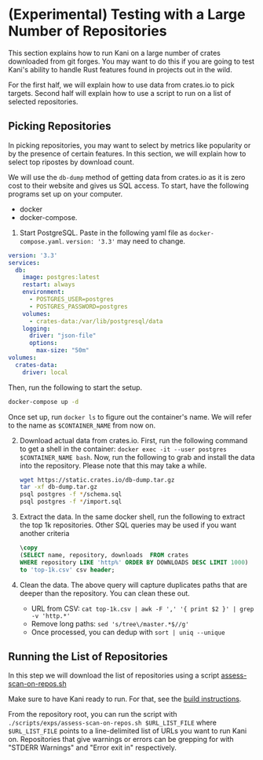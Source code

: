 # (Experimental) Testing with a Large Number of Repositories

This section explains how to run Kani on a large number of crates
downloaded from git forges. You may want to do this if you are going
to test Kani's ability to handle Rust features found in projects out
in the wild.

For the first half, we will explain how to use data from crates.io to
pick targets. Second half will explain how to use a script to run on a
list of selected repositories.

## Picking Repositories

In picking repositories, you may want to select by metrics like
popularity or by the presence of certain features. In this section, we
will explain how to select top ripostes by download count.

We will use the `db-dump` method of getting data from crates.io as it
is zero cost to their website and gives us SQL access. To start, have
the following programs set up on your computer.
- docker
- docker-compose.

1. Start PostgreSQL. Paste in the following yaml file as
`docker-compose.yaml`. `version: '3.3'` may need to change.
```yaml
version: '3.3'
services:
  db:
    image: postgres:latest
    restart: always
    environment:
      - POSTGRES_USER=postgres
      - POSTGRES_PASSWORD=postgres
    volumes:
      - crates-data:/var/lib/postgresql/data
    logging:
      driver: "json-file"
      options:
        max-size: "50m"
volumes:
  crates-data:
    driver: local
```
Then, run the following to start the setup.
```bash
docker-compose up -d
```

Once set up, run `docker ls` to figure out the container's name. We
will refer to the name as `$CONTAINER_NAME` from now on.

2. Download actual data from crates.io. First, run the following
   command to get a shell in the container: `docker exec -it --user
   postgres $CONTAINER_NAME bash`. Now, run the following to grab and
   install the data into the repository. Please note that this may
   take a while.

   ```bash
   wget https://static.crates.io/db-dump.tar.gz
   tar -xf db-dump.tar.gz
   psql postgres -f */schema.sql
   psql postgres -f */import.sql
   ```

3. Extract the data. In the same docker shell, run the following to
   extract the top 1k repositories. Other SQL queries may be used if
   you want another criteria

   ```sql
   \copy
   (SELECT name, repository, downloads  FROM crates
   WHERE repository LIKE 'http%' ORDER BY DOWNLOADS DESC LIMIT 1000)
   to 'top-1k.csv' csv header;
   ```

4. Clean the data. The above query will capture duplicates paths that
   are deeper than the repository. You can clean these out.
   - URL from CSV: `cat top-1k.csv | awk -F ',' '{ print $2 }' | grep -v 'http.*'`
   - Remove long paths: `sed 's/tree\/master.*$//g'`
   - Once processed, you can dedup with `sort | uniq --unique`

## Running the List of Repositories
In this step we will download the list of repositories using a script
[assess-scan-on-repos.sh](../../scripts/exps/assess-scan-on-repos.sh)

Make sure to have Kani ready to run. For that, see the [build instructions](cheat-sheets.md#build).

From the repository root, you can run the script with
`./scripts/exps/assess-scan-on-repos.sh $URL_LIST_FILE` where
`$URL_LIST_FILE` points to a line-delimited list of URLs you want to
run Kani on. Repositories that give warnings or errors can be grepping
for with "STDERR Warnings" and "Error exit in" respectively.
